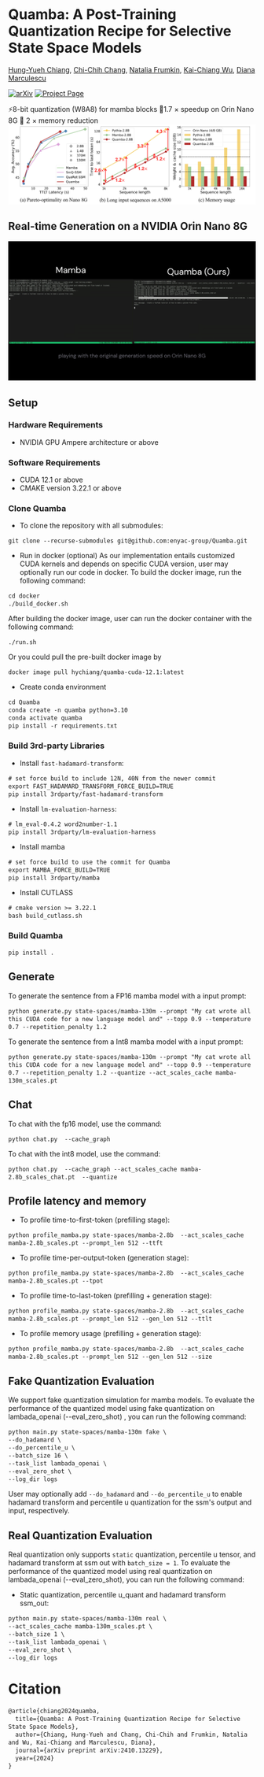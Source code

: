 # Quamba: A Post-Training Quantization Recipe for Selective State Space Models

[Hung-Yueh Chiang](https://hychiang.info/),
[Chi-Chih Chang](https://github.com/shadowpa0327),
[Natalia Frumkin](https://www.nfrumkin.com),
[Kai-Chiang Wu](https://people.cs.nycu.edu.tw/~kcw/),
[Diana Marculescu](https://users.ece.utexas.edu/~dianam/)

[![arXiv](https://img.shields.io/badge/arXiv-2410.13229-b31b1b.svg)](https://arxiv.org/pdf/2410.13229)
[![Project Page](https://img.shields.io/badge/Project-Website-orange)](https://hychiang.info/projects/quamba/)


⚡8-bit quantization (W8A8) for mamba blocks 🚀1.7 $\times$ speedup on Orin Nano 8G 🔻 2 $\times$ memory reduction
![Quamba](misc/Quamba.png)


## Real-time Generation on a NVIDIA Orin Nano 8G
![Quamba](misc/Quamba.gif)

## Setup

### Hardware Requirements
- NVIDIA GPU Ampere architecture or above

### Software Requirements
- CUDA 12.1 or above
- CMAKE version 3.22.1 or above

### Clone Quamba
- To clone the repository with all submodules:
```
git clone --recurse-submodules git@github.com:enyac-group/Quamba.git
```

- Run in docker (optional)
As our implementation entails customized CUDA kernels and depends on specific CUDA version, user may optionally run our code in docker. To build the docker image, run the following command:
```
cd docker
./build_docker.sh
```

After building the docker image, user can run the docker container with the following command:
```
./run.sh
```

Or you could pull the pre-built docker image by
```
docker image pull hychiang/quamba-cuda-12.1:latest
```

- Create conda environment
```
cd Quamba
conda create -n quamba python=3.10
conda activate quamba
pip install -r requirements.txt
```

### Build 3rd-party Libraries

- Install `fast-hadamard-transform`:
```
# set force build to include 12N, 40N from the newer commit
export FAST_HADAMARD_TRANSFORM_FORCE_BUILD=TRUE
pip install 3rdparty/fast-hadamard-transform
```

- Install `lm-evaluation-harness`:
```
# lm_eval-0.4.2 word2number-1.1
pip install 3rdparty/lm-evaluation-harness
``````

- Install mamba
```
# set force build to use the commit for Quamba
export MAMBA_FORCE_BUILD=TRUE
pip install 3rdparty/mamba
```

- Install CUTLASS
```
# cmake version >= 3.22.1
bash build_cutlass.sh
```

### Build Quamba
```
pip install .
```

## Generate

To generate the sentence from a FP16 mamba model with a input prompt:
```
python generate.py state-spaces/mamba-130m --prompt "My cat wrote all this CUDA code for a new language model and" --topp 0.9 --temperature 0.7 --repetition_penalty 1.2
```

To generate the sentence from a Int8 mamba model with a input prompt:
```
python generate.py state-spaces/mamba-130m --prompt "My cat wrote all this CUDA code for a new language model and" --topp 0.9 --temperature 0.7 --repetition_penalty 1.2 --quantize --act_scales_cache mamba-130m_scales.pt
```


## Chat

To chat with the fp16 model, use the command:
```
python chat.py  --cache_graph
```

To chat with the int8 model, use the command:
```
python chat.py  --cache_graph --act_scales_cache mamba-2.8b_scales_chat.pt  --quantize
```

## Profile latency and memory

- To profile time-to-first-token (prefilling stage):
```
python profile_mamba.py state-spaces/mamba-2.8b  --act_scales_cache mamba-2.8b_scales.pt --prompt_len 512 --ttft
```

- To profile time-per-output-token (generation stage):
```
python profile_mamba.py state-spaces/mamba-2.8b  --act_scales_cache mamba-2.8b_scales.pt --tpot
```

- To profile time-to-last-token (prefilling + generation stage):
```
python profile_mamba.py state-spaces/mamba-2.8b  --act_scales_cache mamba-2.8b_scales.pt --prompt_len 512 --gen_len 512 --ttlt
```

- To profile memory usage (prefilling + generation stage):
```
python profile_mamba.py state-spaces/mamba-2.8b  --act_scales_cache mamba-2.8b_scales.pt --prompt_len 512 --gen_len 512 --size
```

## Fake Quantization Evaluation
We support fake quantization simulation for mamba models. To evaluate the performance of the quantized model using fake quantization on lambada_openai (--eval_zero_shot) , you can run the following command:
```
python main.py state-spaces/mamba-130m fake \
--do_hadamard \
--do_percentile_u \
--batch_size 16 \
--task_list lambada_openai \
--eval_zero_shot \
--log_dir logs
```
User may optionally add `--do_hadamard` and `--do_percentile_u` to enable hadamard transform and percentile u quantization for the ssm's output and input, respectively.

## Real Quantization Evaluation
Real quantization only supports `static` quantization, percentile u tensor, and hadamard transform at ssm out with `batch_size = 1`. To evaluate the performance of the quantized model using real quantization on lambada_openai (--eval_zero_shot), you can run the following command:
+ Static quantization, percentile u_quant and hadamard transform ssm_out:
```
python main.py state-spaces/mamba-130m real \
--act_scales_cache mamba-130m_scales.pt \
--batch_size 1 \
--task_list lambada_openai \
--eval_zero_shot \
--log_dir logs
```

# Citation
```
@article{chiang2024quamba,
  title={Quamba: A Post-Training Quantization Recipe for Selective State Space Models},
  author={Chiang, Hung-Yueh and Chang, Chi-Chih and Frumkin, Natalia and Wu, Kai-Chiang and Marculescu, Diana},
  journal={arXiv preprint arXiv:2410.13229},
  year={2024}
}
````
